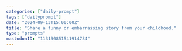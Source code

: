 ```yaml
---
categories: ["daily-prompt"]
tags: ["dailyprompt"]
date: "2024-09-13T15:00:00Z"
title: "Share a funny or embarrassing story from your childhood."
type: "prompts"
mastodonID: "113130851541914734"
---
```

